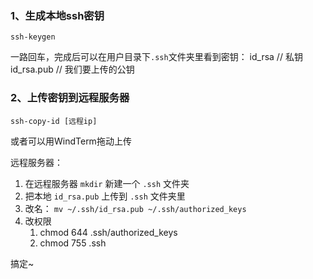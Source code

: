 
### 1、生成本地ssh密钥

```shell
ssh-keygen
```

一路回车，完成后可以在用户目录下`.ssh`文件夹里看到密钥：
id_rsa    // 私钥
id_rsa.pub   // 我们要上传的公钥


### 2、上传密钥到远程服务器

```shell
ssh-copy-id [远程ip]
```

或者可以用WindTerm拖动上传

远程服务器：
1. 在远程服务器 `mkdir` 新建一个 `.ssh` 文件夹
3. 把本地 `id_rsa.pub` 上传到 `.ssh` 文件夹里
4. 改名： `mv ~/.ssh/id_rsa.pub ~/.ssh/authorized_keys`
5. 改权限 
    1. chmod 644 .ssh/authorized_keys
    2. chmod 755 .ssh


搞定~